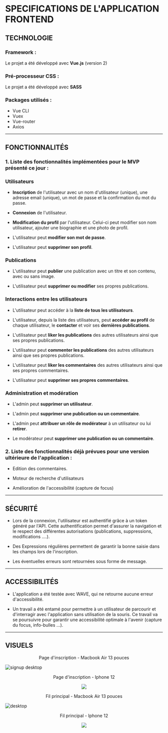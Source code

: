 # SPECIFICATIONS DE L'APPLICATION FRONTEND #

## TECHNOLOGIE ##

### Framework : ###

Le projet a été développé avec **Vue.js** (version 2)

### Pré-processeur CSS : ###

Le projet a été développé avec **SASS**

### Packages utilisés : ###

- Vue CLI
- Vuex
- Vue-router
- Axios

***

## FONCTIONNALITÉS ##

### 1.  Liste des fonctionnalités implémentées pour le MVP présenté ce jour : ###

### Utilisateurs ###

- **Inscription** de l'utilisateur avec un nom d'utilisateur (unique), une adresse email (unique), un mot de passe et la confirmation du mot du passe.

- **Connexion** de l'utilisateur.

- **Modification du profil** par l'utilisateur. Celui-ci peut modifier son nom utilisateur, ajouter une biographie et une photo de profil.

- L'utilisateur peut **modifier son mot de passe**.

- L'utilisateur peut **supprimer son profil**.

### Publications ###

- L'utilisateur peut **publier** une publication avec un titre et son contenu, avec ou sans image.

- L'utilisateur peut **supprimer ou modifier** ses propres publications.

### Interactions entre les utilisateurs ###

- L'utilisateur peut accéder à la **liste de tous les utilisateurs**.

- L'utilisateur, depuis la liste des utilisateurs, peut **accéder au profil** de chaque utilisateur, le **contacter** et voir ses **dernières publications**.

- L'utilisateur peut **liker les publications** des autres utilisateurs ainsi que ses propres publications.

- L'utilisateur peut **commenter les publications** des autres utilisateurs ainsi que ses propres publications.

- L'utilisateur peut **liker les commentaires** des autres utilisateurs ainsi que ses propres commentaires.

- L'utilisateur peut **supprimer ses propres commentaires**.

### Administration et modération ###

- L'admin peut **supprimer un utilisateur**.

- L'admin peut **supprimer une publication ou un commentaire**.

- L'admin peut **attribuer un rôle de modérateur** à un utilisateur ou lui **retirer**.

- Le modérateur peut **supprimer une publication ou un commentaire**.

### 2.  Liste des fonctionnalités déjà prévues pour une version ultérieure de l'application : ###

- Edition des commentaires.

- Moteur de recherche d'utilisateurs

- Amélioration de l'accessibilité (capture de focus)

***

## SÉCURITÉ ##

- Lors de la connexion, l'utilisateur est authentifié grâce à un token généré par l'API. Cette authentification permet d'assurer la navigation et le respect des différentes autorisations (publications, suppressions, modifications ....).

- Des Expressions régulières permettent de garantir la bonne saisie dans les champs lors de l'inscription.

- Les éventuelles erreurs sont retournées sous forme de message.

***

## ACCESSIBILITÉS ##

- L'application a été testée avec WAVE, qui ne retourne aucune erreur d'accessibilité.

- Un travail a été entamé pour permettre à un utilisateur de parcourir et d'interragir avec l'application sans utilisation de la souris. Ce travail va se poursuivre pour garantir une accessibilité optimale à l'avenir (capture du focus, info-bulles ...).

***

## VISUELS ##

<p align="center">Page d'inscription - Macbook Air 13 pouces</p>

![signup desktop](https://user-images.githubusercontent.com/94392055/170983990-8b4e240d-32ef-42cc-9c36-b5690dab5ad4.png)

<p align="center">Page d'inscription - Iphone 12</p>

<p align="center">
    <img src="https://user-images.githubusercontent.com/94392055/170984244-86c8e763-31b9-48af-b2dc-8224c9b7808c.png">
</p>

<p align="center">Fil principal - Macbook Air 13 pouces</p>

![desktop](https://user-images.githubusercontent.com/94392055/170984021-a271d078-1308-425e-8302-453e3dbbe1f6.png)


<p align="center">Fil principal - Iphone 12</p>
<p align="center">
    <img src="https://user-images.githubusercontent.com/94392055/170984257-48b381cc-44fc-449e-9476-8d129725dfe9.png">
</p>